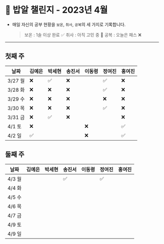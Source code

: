 # 🍚 밥알 챌린지 - 2023년 4월
- 매일 자신의 공부 현황을 `보온`, `취사`, `공복`의 세 가지로 기록합니다.
    
    > 보온 : 1솔 이상 완료 ✅
    취사 : 아직 고민 중 🤔
    공복 : 오늘은 패스 ❌
---

## 첫째 주

**날짜**|김예은|박세현|송진서|이동령|정여진|홍여진
---|---|---|---|---|---|---
3/27 월|❌ |✅ |❌ | |✅| ❌
3/28 화|❌ |❌ |❌ | |✅| ❌
3/29 수|❌ |❌ |❌ | |❌| ❌
3/30 목|❌ |❌ |❌ | |✅| ❌
3/31 금|❌ |✅ |❌ | | | ❌
4/1 토|❌ | | |❌ | | ✅
4/2 일|✅ | | |❌ | | ✅


## 둘째 주

**날짜**|김예은|박세현|송진서|이동령|정여진|홍여진
---|---|---|---|---|---|---
4/3 월| | |✅ | |✅| |
4/4 화| | | | | | |
4/5 수| | | | | | |
4/6 목| | | | | | |
4/7 금| | | | | | |
4/9 토| | | | | | |
4/9 일| | | | | | |
